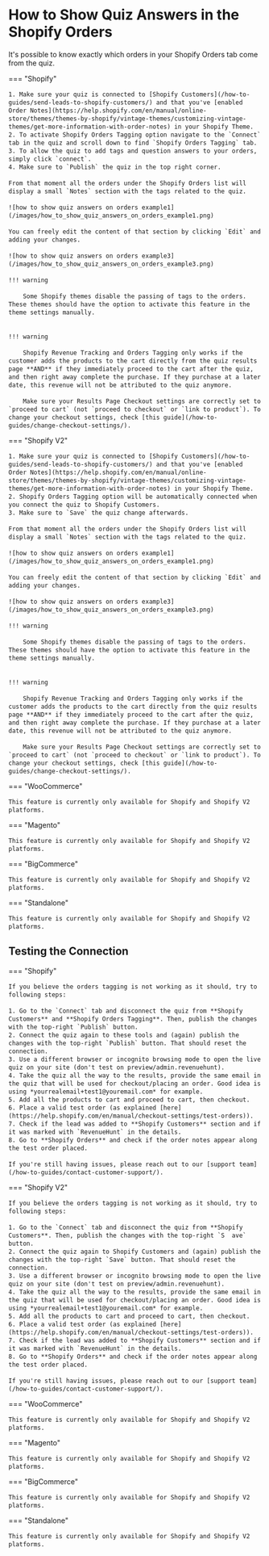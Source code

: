 # How to Show Quiz Answers in the Shopify Orders

It's possible to know exactly which orders in your Shopify Orders tab come from the quiz.

=== "Shopify"

    1. Make sure your quiz is connected to [Shopify Customers](/how-to-guides/send-leads-to-shopify-customers/) and that you've [enabled Order Notes](https://help.shopify.com/en/manual/online-store/themes/themes-by-shopify/vintage-themes/customizing-vintage-themes/get-more-information-with-order-notes) in your Shopify Theme.
    2. To activate Shopify Orders Tagging option navigate to the `Connect` tab in the quiz and scroll down to find `Shopify Orders Tagging` tab.
    3. To allow the quiz to add tags and question answers to your orders, simply click `connect`.
    4. Make sure to `Publish` the quiz in the top right corner.

    From that moment all the orders under the Shopify Orders list will display a small `Notes` section with the tags related to the quiz.

    ![how to show quiz answers on orders example1](/images/how_to_show_quiz_answers_on_orders_example1.png)

    You can freely edit the content of that section by clicking `Edit` and adding your changes.

    ![how to show quiz answers on orders example3](/images/how_to_show_quiz_answers_on_orders_example3.png)

    !!! warning

        Some Shopify themes disable the passing of tags to the orders. These themes should have the option to activate this feature in the theme settings manually.


    !!! warning

        Shopify Revenue Tracking and Orders Tagging only works if the customer adds the products to the cart directly from the quiz results page **AND** if they immediately proceed to the cart after the quiz, and then right away complete the purchase. If they purchase at a later date, this revenue will not be attributed to the quiz anymore.
             
        Make sure your Results Page Checkout settings are correctly set to `proceed to cart` (not `proceed to checkout` or `link to product`). To change your checkout settings, check [this guide](/how-to-guides/change-checkout-settings/).

=== "Shopify V2"

    1. Make sure your quiz is connected to [Shopify Customers](/how-to-guides/send-leads-to-shopify-customers/) and that you've [enabled Order Notes](https://help.shopify.com/en/manual/online-store/themes/themes-by-shopify/vintage-themes/customizing-vintage-themes/get-more-information-with-order-notes) in your Shopify Theme.
    2. Shopify Orders Tagging option will be automatically connected when you connect the quiz to Shopify Customers.
    3. Make sure to `Save` the quiz change afterwards.

    From that moment all the orders under the Shopify Orders list will display a small `Notes` section with the tags related to the quiz.

    ![how to show quiz answers on orders example1](/images/how_to_show_quiz_answers_on_orders_example1.png)

    You can freely edit the content of that section by clicking `Edit` and adding your changes.

    ![how to show quiz answers on orders example3](/images/how_to_show_quiz_answers_on_orders_example3.png)

    !!! warning

        Some Shopify themes disable the passing of tags to the orders. These themes should have the option to activate this feature in the theme settings manually.


    !!! warning

        Shopify Revenue Tracking and Orders Tagging only works if the customer adds the products to the cart directly from the quiz results page **AND** if they immediately proceed to the cart after the quiz, and then right away complete the purchase. If they purchase at a later date, this revenue will not be attributed to the quiz anymore.
             
        Make sure your Results Page Checkout settings are correctly set to `proceed to cart` (not `proceed to checkout` or `link to product`). To change your checkout settings, check [this guide](/how-to-guides/change-checkout-settings/).

=== "WooCommerce"

    This feature is currently only available for Shopify and Shopify V2 platforms.

=== "Magento"

    This feature is currently only available for Shopify and Shopify V2 platforms.

=== "BigCommerce"

    This feature is currently only available for Shopify and Shopify V2 platforms.

=== "Standalone"

    This feature is currently only available for Shopify and Shopify V2 platforms.

## Testing the Connection

=== "Shopify"

    If you believe the orders tagging is not working as it should, try to following steps:

    1. Go to the `Connect` tab and disconnect the quiz from **Shopify Customers** and **Shopify Orders Tagging**. Then, publish the changes with the top-right `Publish` button. 
    2. Connect the quiz again to these tools and (again) publish the changes with the top-right `Publish` button. That should reset the connection.
    3. Use a different browser or incognito browsing mode to open the live quiz on your site (don't test on preview/admin.revenuehunt).
    4. Take the quiz all the way to the results, provide the same email in the quiz that will be used for checkout/placing an order. Good idea is using *yourrealemail+test1@youremail.com* for example. 
    5. Add all the products to cart and proceed to cart, then checkout.
    6. Place a valid test order (as explained [here](https://help.shopify.com/en/manual/checkout-settings/test-orders)).
    7. Check if the lead was added to **Shopify Customers** section and if it was marked with `RevenueHunt` in the details.
    8. Go to **Shopify Orders** and check if the order notes appear along the test order placed. 

    If you're still having issues, please reach out to our [support team](/how-to-guides/contact-customer-support/).

=== "Shopify V2"

    If you believe the orders tagging is not working as it should, try to following steps:

    1. Go to the `Connect` tab and disconnect the quiz from **Shopify Customers**. Then, publish the changes with the top-right `S  ave` button. 
    2. Connect the quiz again to Shopify Customers and (again) publish the changes with the top-right `Save` button. That should reset the connection.
    3. Use a different browser or incognito browsing mode to open the live quiz on your site (don't test on preview/admin.revenuehunt).
    4. Take the quiz all the way to the results, provide the same email in the quiz that will be used for checkout/placing an order. Good idea is using *yourrealemail+test1@youremail.com* for example. 
    5. Add all the products to cart and proceed to cart, then checkout.
    6. Place a valid test order (as explained [here](https://help.shopify.com/en/manual/checkout-settings/test-orders)).
    7. Check if the lead was added to **Shopify Customers** section and if it was marked with `RevenueHunt` in the details.
    8. Go to **Shopify Orders** and check if the order notes appear along the test order placed. 

    If you're still having issues, please reach out to our [support team](/how-to-guides/contact-customer-support/).

=== "WooCommerce"

    This feature is currently only available for Shopify and Shopify V2 platforms.

=== "Magento"

    This feature is currently only available for Shopify and Shopify V2 platforms.

=== "BigCommerce"

    This feature is currently only available for Shopify and Shopify V2 platforms.

=== "Standalone"

    This feature is currently only available for Shopify and Shopify V2 platforms.
